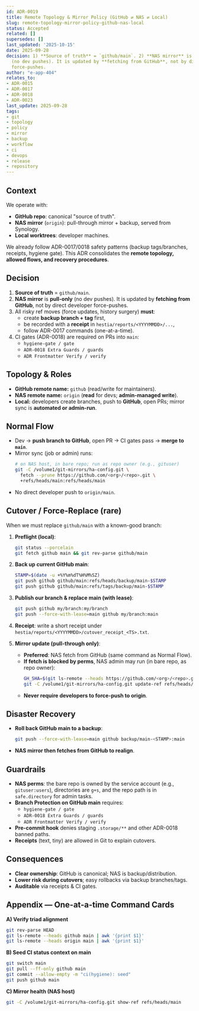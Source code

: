 ```yaml
---
id: ADR-0019
title: Remote Topology & Mirror Policy (GitHub ⇄ NAS ⇄ Local)
slug: remote-topology-mirror-policy-github-nas-local
status: Accepted
related: []
supersedes: []
last_updated: '2025-10-15'
date: 2025-09-28
decision: 1) **Source of truth** = `github/main`. 2) **NAS mirror** is **pull-only**
  (no dev pushes). It is updated by **fetching from GitHub**, not by direct developer
  force-pushes.
author: "e-app-404"
relates_to:
- ADR-0015
- ADR-0017
- ADR-0018
- ADR-0023
last_update: 2025-09-28
tags:
- git
- topology
- policy
- mirror
- backup
- workflow
- ci
- devops
- release
- repository
---
```


## Context
We operate with:
- **GitHub repo**: canonical "source of truth".
- **NAS mirror** (`origin`): pull-through mirror + backup, served from Synology.
- **Local worktrees**: developer machines.

We already follow ADR-0017/0018 safety patterns (backup tags/branches, receipts, hygiene gate). This ADR consolidates the **remote topology, allowed flows, and recovery procedures**.

## Decision
1) **Source of truth** = `github/main`.  
2) **NAS mirror** is **pull-only** (no dev pushes). It is updated by **fetching from GitHub**, not by direct developer force-pushes.  
3) All risky ref moves (force updates, history surgery) **must**:
   - create **backup branch + tag** first,
   - be recorded with a **receipt** in `hestia/reports/<YYYYMMDD>/...`,
   - follow ADR-0017 commands (one-at-a-time).
4) CI gates (ADR-0018) are required on PRs into `main`:  
   - `hygiene-gate / gate`  
   - `ADR-0018 Extra Guards / guards`  
   - `ADR Frontmatter Verify / verify`

## Topology & Roles
- **GitHub remote name:** `github` (read/write for maintainers).  
- **NAS remote name:** `origin` (**read** for devs; **admin-managed write**).  
- **Local:** developers create branches, push to **GitHub**, open PRs; mirror sync is **automated or admin-run**.

## Normal Flow
- Dev → **push branch to GitHub**, open PR → CI gates pass → **merge to `main`**.
- Mirror sync (job or admin) runs:
  ```bash
  # on NAS host, in bare repo; run as repo owner (e.g., gituser)
  git -C /volume1/git-mirrors/ha-config.git \
    fetch --prune https://github.com/<org>/<repo>.git \
    +refs/heads/main:refs/heads/main
  ```
- No direct developer push to `origin/main`.

## Cutover / Force-Replace (rare)

When we must replace `github/main` with a known-good branch:

1. **Preflight (local)**:
   ```bash
   git status --porcelain
   git fetch github main && git rev-parse github/main
   ```

2. **Back up current GitHub main**:
   ```bash
   STAMP=$(date -u +%Y%m%dT%H%M%SZ)
   git push github github/main:refs/heads/backup/main-$STAMP
   git push github github/main:refs/tags/backup/main-$STAMP
   ```

3. **Publish our branch & replace main (with lease)**:
   ```bash
   git push github my/branch:my/branch
   git push --force-with-lease=main github my/branch:main
   ```

4. **Receipt**: write a short receipt under `hestia/reports/<YYYYMMDD>/cutover_receipt_<TS>.txt`.

5. **Mirror update (pull-through only)**:
   - **Preferred**: NAS fetch from GitHub (same command as Normal Flow).
   - **If fetch is blocked by perms**, NAS admin may run (in bare repo, as repo owner):
     ```bash
     GH_SHA=$(git ls-remote --heads https://github.com/<org>/<repo>.git main | awk '{print $1}')
     git -C /volume1/git-mirrors/ha-config.git update-ref refs/heads/main "$GH_SHA"
     ```
   - **Never require developers to force-push to origin**.

## Disaster Recovery
- **Roll back GitHub main to a backup**:
  ```bash
  git push --force-with-lease=main github backup/main-<STAMP>:main
  ```
- **NAS mirror then fetches from GitHub to realign**.

## Guardrails
- **NAS perms**: the bare repo is owned by the service account (e.g., `gituser:users`), directories are `g+s`, and the repo path is in `safe.directory` for admin tasks.
- **Branch Protection on GitHub main** requires:
  - `hygiene-gate / gate`
  - `ADR-0018 Extra Guards / guards`
  - `ADR Frontmatter Verify / verify`
- **Pre-commit hook** denies staging `.storage/**` and other ADR-0018 banned paths.
- **Receipts** (text, tiny) are allowed in Git to explain cutovers.

## Consequences
- **Clear ownership**: GitHub is canonical; NAS is backup/distribution.
- **Lower risk during cutovers**; easy rollbacks via backup branches/tags.
- **Auditable** via receipts & CI gates.

## Appendix — One-at-a-time Command Cards

**A) Verify triad alignment**
```bash
git rev-parse HEAD
git ls-remote --heads github main | awk '{print $1}'
git ls-remote --heads origin main | awk '{print $1}'
```

**B) Seed CI status context on main**
```bash
git switch main
git pull --ff-only github main
git commit --allow-empty -m "ci(hygiene): seed"
git push github main
```

**C) Mirror health (NAS host)**
```bash
git -C /volume1/git-mirrors/ha-config.git show-ref refs/heads/main
```
